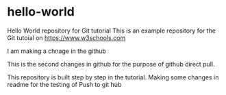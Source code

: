 # hello-world


Hello World repository for Git tutorial
This is an example repository for the Git tutoial on https://www.w3schools.com

I am making a chnage in the github

This is the second changes in github for the purpose of github direct pull.

This repository is built step by step in the tutorial.
Making some changes in readme for the testing of Push to git hub